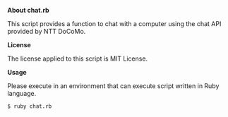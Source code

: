 **About chat.rb**

This script provides a function to chat with a computer using the chat API provided by NTT DoCoMo.

**License**

The license applied to this script is MIT License.

**Usage**

Please execute in an environment that can execute script written in Ruby language.

```ex.
$ ruby chat.rb
```
